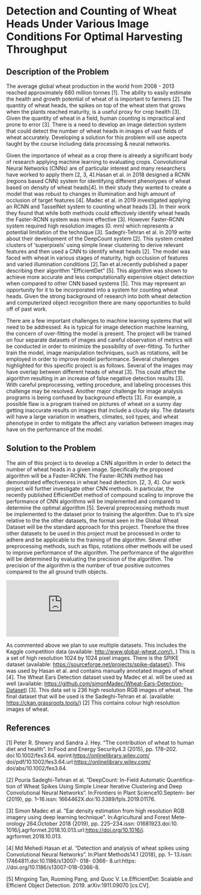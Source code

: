 # Detection and Counting of Wheat Heads Under Various Image Conditions For Optimal Harvesting Throughput

## Description of the Problem

The average global wheat production in the world from 2008 - 2013 reached
approximately 680 million tonnes [1]. The ability to easily estimate the health
and growth potential of wheat of is important to farmers [2]. The quantity of
wheat heads, the spikes on top of the wheat stem that grows when the plants
reached maturity, is a useful proxy for crop health [3]. Given the quantity of
wheat in a field, human counting is impractical and prone to error [3]. There is
a need to develop an image detection system that could detect the number of
wheat heads in images of vast fields of wheat accurately. Developing a solution
for this problem will use aspects taught by the course including data processing & 
neural networks.

Given the importance of wheat as a crop there is already a significant body
of research applying machine learning to evaluating crops. Convolutional Neural
Networks (CNNs) are of particular interest and many researchers have worked
to apply them [2, 3, 4].Hasan et al. in 2018 designed a RCNN (regions based
CNN) system for identifying different phenotypes of wheat based on density of
wheat heads[4]. In their study they wanted to create a model that was robust
to changes in illumination and high amount of occlusion of target features [4].
Madec et al. in 2019 investigated applying an RCNN and TasselNet system
to counting wheat heads [3]. In their work they found that while both methods
could effectively identify wheat heads the Faster-RCNN system was more effective [3]. However Faster-RCNN system required high resolution images (0.
mm) which represents a potential limitation of the technique [3]. Sadeghi-Tehran et al. in 2019 write about their development of the DeepCount system
[2]. This system created clusters of ‘superpixels’ using simple linear clustering
to derive relevant features and then used a CNN to identify wheat heads [2].
The model was faced with wheat in various stages of maturity, high occlusion of
features and varied illumination conditions [2].Tan et al.recently published a
paper describing their algorithm "EfficientDet" [5]. This algorithm was shown
to achieve more accurate and less computationally expensive object detection
when compared to other CNN based systems [5]. This may represent an opportunity for it to be incorporated into a system for counting wheat heads. Given
the strong background of research into both wheat detection and computerized
object recognition there are many opportunities to build off of past work.

There are a few important challenges to machine learning systems that will
need to be addressed. As is typical for image detection machine learning, the
concern of over-fitting the model is present. The project will be trained on four
separate datasets of images and careful observation of metrics will be conducted
in order to minimize the possibility of over-fitting. To further train the model,
image manipulation techniques, such as rotations, will be employed in order
to improve model performance. Several challenges highlighted for this specific
project is as follows. Several of the images may have overlap between different
heads of wheat [3]. This could affect the algorithm resulting in an increase of
false negative detection results [3]. With careful preprocessing, vetting procedure, and labeling processes this challenge may be resolved. Another major
challenge for image analysis programs is being confused by background effects
[3]. For example, a possible flaw is a program trained on pictures of wheat on a
sunny day getting inaccurate results on images that include a cloudy sky. The
datasets will have a large variation in weathers, climates, soil types, and wheat
phenotype in order to mitigate the affect any variation between images may
have on the performance of the model.

## Solution to the Problem

The aim of this project is to develop a CNN algorithm in order to detect the
number of wheat heads in a given image. Specifically the proposed algorithm will
be a Faster-RCNN. The Faster-RCNN method has demonstrated effectiveness
in wheat head detection. [2, 3, 4]. Our work project will further investigate
other CNN methods. In particular, the recently published EfficientDet method
of compound scaling to improve the performance of CNN algorithms will be
implemented and compared to determine the optimal algorithm [5]. Several
preprocessing methods must be implemented to the dataset prior to training the
algorithm. Due to it’s size relative to the the other datasets, the format seen
in the Global Wheat Dataset will be the standard approach for this project.
Therefore the three other datasets to be used in this project must be processed
in order to adhere and be applicable to the training of the algorithm. Several
other preprocessing methods, such as flips, rotations other methods will be used
to improve performance of the algorithm. The performance of the algorithm
will be determined by evaluating the precision of the algorithm. The precision
of the algorithm is the number of true positive outcomes compared to the all
ground truth objects.

![equation](https://latex.codecogs.com/gif.latex?Precision%20%3D%20%5Cfrac%7BTrue%20Positives%7D%7BTrue%20Positives%20&plus;%20False%20Positives%7D)

As commented above we plan to use multiple datasets. This includes the
Kaggle competition data (available: [http://www.global-wheat.com/).](http://www.global-wheat.com/).) This is a
set of high resolution 1024 by 1024 pixel images. There is the SPIKE dataset
(available: https://sourceforge.net/projects/spike-dataset/). This was used by
Hasan et al. and contains manually annotated images of wheat [4]. The Wheat
Ears Detection dataset used by Madec et al. will be used as well (available:
https://github.com/simonMadec/Wheat-Ears-Detection-Dataset) [3]. This data
set is 236 high resolution RGB images of wheat. The final dataset that will be
used is the Sadeghi-Tehran et al. (available: https://ckan.grassroots.tools/) [2]
This contains colour high resolution images of wheat.


## References

[1] Peter R. Shewry and Sandra J. Hey. “The contribution of wheat to human
diet and health”. In:Food and Energy Security4.3 (2015), pp. 178–202.
doi:10.1002/fes3.64. eprint:https://onlinelibrary.wiley.com/
doi/pdf/10.1002/fes3.64.url:https://onlinelibrary.wiley.com/
doi/abs/10.1002/fes3.64.

[2] Pouria Sadeghi-Tehran et al. “DeepCount: In-Field Automatic Quantifica-
tion of Wheat Spikes Using Simple Linear Iterative Clustering and Deep
Convolutional Neural Networks”. In:Frontiers in Plant Science10.Septem-
ber (2019), pp. 1–16.issn: 1664462X.doi:10.3389/fpls.2019.01176.

[3] Simon Madec et al. “Ear density estimation from high resolution RGB
imagery using deep learning technique”. In:Agricultural and Forest Mete-
orology 264.October 2018 (2019), pp. 225–234.issn: 01681923.doi:10.
1016/j.agrformet.2018.10.013.url:https://doi.org/10.1016/j.
agrformet.2018.10.013.

[4] Md Mehedi Hasan et al. “Detection and analysis of wheat spikes using
Convolutional Neural Networks”. In:Plant Methods14.1 (2018), pp. 1–
13.issn: 17464811.doi:10.1186/s13007- 018- 0366- 8.url:https:
//doi.org/10.1186/s13007-018-0366-8.

[5] Mingxing Tan, Ruoming Pang, and Quoc V. Le.EfficientDet: Scalable and
Efficient Object Detection. 2019. arXiv:1911.09070 [cs.CV].


